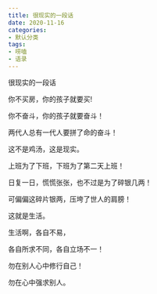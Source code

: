 ```yaml
---
title: 很现实的一段话
date: 2020-11-16
categories:
- 默认分类
tags:
- 唠嗑
- 语录
---
```


很现实的一段话

你不买房，你的孩子就要买!

你不奋斗，你的孩子就要奋斗！

两代人总有一代人要拼了命的奋斗！

这不是鸡汤，这是现实。

上班为了下班，下班为了第二天上班！

日复一日，慌慌张张，也不过是为了碎银几两！

可偏偏这碎片银两，压垮了世人的肩膀！

这就是生活。

生活啊，各自不易，

各自所求不同，各自立场不一！

勿在别人心中修行自己！

勿在心中强求别人。
